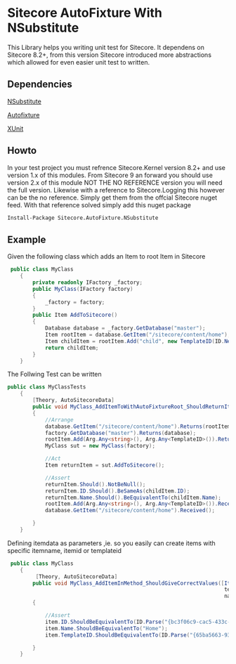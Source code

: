 # Sitecore AutoFixture With NSubstitute
This Library helps you writing unit test for Sitecore. It dependens on Sitecore 8.2+, from this version Sitecore introduced more abstractions which allowed for even easier unit test to written.

## Dependencies
[NSubstitute](http://nsubstitute.github.io/)

[Autofixture](https://github.com/AutoFixture/AutoFixture)

[XUnit](https://xunit.github.io/)

## Howto
In your test project you must refrence Sitecore.Kernel version 8.2+ and use version 1.x of this modules. From Sitecore 9 an forward you should use version 2.x of this module  NOT THE NO REFERENCE version you will need the full version. Likewise with a reference to Sitecore.Logging this however can be the no reference. Simply get them from the offcial Sitecore nuget feed.
With that reference solved simply add this nuget package

```sh
Install-Package Sitecore.AutoFixture.NSubstitute
```

## Example
Given the following class which adds an Item to root Item in Sitecore
```csharp
 public class MyClass
    {
        private readonly IFactory _factory;
        public MyClass(IFactory factory)
        {
            _factory = factory;
        }
        public Item AddToSitecore()
        {
            Database database = _factory.GetDatabase("master");
            Item rootItem = database.GetItem("/sitecore/content/home");
            Item childItem = rootItem.Add("child", new TemplateID(ID.NewID));
            return childItem;
        }
    }
```

The Follwing Test can be written
```csharp
public class MyClassTests
    {
        [Theory, AutoSitecoreData]
        public void MyClass_AddItemToWithAutoFixtureRoot_ShouldReturnItem(Item rootItem,Item childItem,Database database,IFactory factory)
        {
            //Arrange
            database.GetItem("/sitecore/content/home").Returns(rootItem);
            factory.GetDatabase("master").Returns(database);
            rootItem.Add(Arg.Any<string>(), Arg.Any<TemplateID>()).ReturnsForAnyArgs(childItem);
            MyClass sut = new MyClass(factory);

            //Act
            Item returnItem = sut.AddToSitecore();

            //Assert
            returnItem.Should().NotBeNull();
            returnItem.ID.Should().BeSameAs(childItem.ID);
            returnItem.Name.Should().BeEquivalentTo(childItem.Name);
            rootItem.Add(Arg.Any<string>(), Arg.Any<TemplateID>()).Received();
            database.GetItem("/sitecore/content/home").Received();

        }
    }
```
Defining itemdata as parameters ,ie. so you easily can create items with specific itemname, itemid or templateid                    
```csharp
 public class MyClass
    {
         [Theory, AutoSitecoreData]
        public void MyClass_AddItemInMethod_ShouldGiveCorrectValues([ItemData(itemId:"{bc3f06c9-cac5-433c-ab31-4fa1a149754b}",
                                                                     templateId:"{65ba5663-93af-427f-b579-5f361d6f5c93}",
                                                                     name:"Home")] Item item)
        {

            //Assert
            item.ID.ShouldBeEquivalentTo(ID.Parse("{bc3f06c9-cac5-433c-ab31-4fa1a149754b}"));
            item.Name.ShouldBeEquivalentTo("Home");
            item.TemplateID.ShouldBeEquivalentTo(ID.Parse("{65ba5663-93af-427f-b579-5f361d6f5c93}"));

        }
    }
```